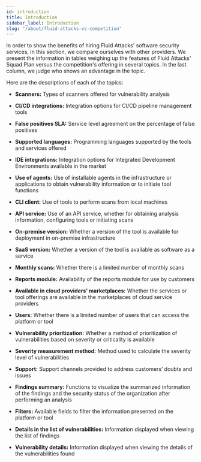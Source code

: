 ```yaml
---
id: introduction
title: Introduction
sidebar_label: Introduction
slug: "/about/fluid-attacks-vs-competition"
---
```


In order to show the benefits
of hiring Fluid Attacks' software security services,
in this section,
we compare ourselves with other providers.
We present the information in tables
weighing up the features of Fluid Attacks' Squad Plan
versus the competition's offering in several topics.
In the last column, we judge who shows an advantage in the topic.

Here are the descriptions of each of the topics:

- **Scanners:**
  Types of scanners offered for vulnerability analysis

- **CI/CD integrations:**
  Integration options for CI/CD pipeline management tools

- **False positives SLA:**
  Service level agreement on the percentage of false positives

- **Supported languages:**
  Programming languages supported by the tools and services offered

- **IDE integrations:**
  Integration options for Integrated Development Environments
  available in the market

- **Use of agents:**
  Use of installable agents in the infrastructure or applications
  to obtain vulnerability information
  or to initiate tool functions

- **CLI client:**
  Use of tools to perform scans from local machines

- **API service:**
  Use of an API service,
  whether for obtaining analysis information,
  configuring tools or initiating scans

- **On-premise version:**
  Whether a version of the tool is available for deployment
  in on-premise infrastructure

- **SaaS version:**
  Whether a version of the tool is available as software as a service

- **Monthly scans:**
  Whether there is a limited number of monthly scans

- **Reports module:**
  Availability of the reports module for use by customers

- **Available in cloud providers' marketplaces:**
  Whether the services or tool offerings are available
  in the marketplaces of cloud service providers

- **Users:**
  Whether there is a limited number of users
  that can access the platform or tool

- **Vulnerability prioritization:**
  Whether a method of prioritization of vulnerabilities based on severity
  or criticality is available

- **Severity measurement method:**
  Method used to calculate the severity level of vulnerabilities

- **Support:**
  Support channels provided to address customers’ doubts and issues

- **Findings summary:**
  Functions to visualize the summarized information of the findings
  and the security status of the organization
  after performing an analysis

- **Filters:**
  Available fields to filter the information presented on the platform or tool

- **Details in the list of vulnerabilities:**
  Information displayed when viewing the list of findings

- **Vulnerability details:**
  Information displayed when viewing the details of the vulnerabilities found

